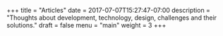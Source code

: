 +++
title = "Articles"
date = 2017-07-07T15:27:47-07:00
description = "Thoughts about development, technology, design, challenges and their solutions."
draft = false
menu = "main"
weight = 3
+++
